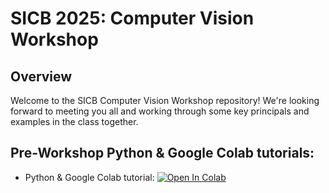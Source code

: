 # SICB 2025: Computer Vision Workshop
## Overview

Welcome to the SICB Computer Vision Workshop repository! We're looking forward to meeting you all and working through some key principals and examples in the class together. 

## Pre-Workshop Python & Google Colab tutorials:

*   Python & Google Colab tutorial: [![Open In Colab](https://colab.research.google.com/assets/colab-badge.svg)](https://colab.research.google.com/github/mattsmiths/SICBCV2025/blob/main/Python_Intro_SICB_2025.ipynb)

